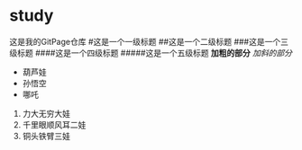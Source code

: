 # study
这是我的GitPage仓库
#这是一个一级标题
##这是一个二级标题
###这是一个三级标题
####这是一个四级标题
#####这是一个五级标题
**加粗的部分**
*加斜的部分*
* 葫芦娃
* 孙悟空
* 哪吒
1. 力大无穷大娃
1. 千里眼顺风耳二娃
1. 铜头铁臂三娃
